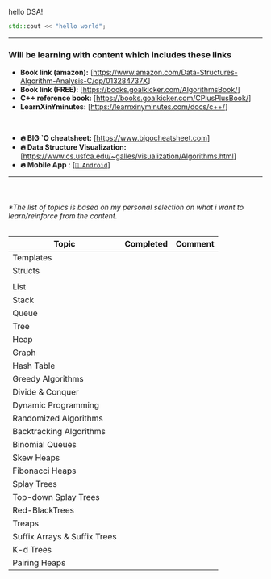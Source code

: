 hello DSA!

```cpp
std::cout << "hello world";
```

---

### Will be learning with content which includes these links

- **Book link (amazon):** [<https://www.amazon.com/Data-Structures-Algorithm-Analysis-C/dp/013284737X>]
- **Book link (FREE)**: [<https://books.goalkicker.com/AlgorithmsBook/>]
- **C++ reference book:** [<https://books.goalkicker.com/CPlusPlusBook/>]
- **LearnXinYminutes:** [<https://learnxinyminutes.com/docs/c++/>]

<br/>

- **🔥 BIG `O cheatsheet:** [<https://www.bigocheatsheet.com>]
- **🔥 Data Structure Visualization:** [<https://www.cs.usfca.edu/~galles/visualization/Algorithms.html>]
- **🔥 Mobile App** : [[`📱 Android`](https://play.google.com/store/apps/details?id=com.shway.datastructures "Hi there! I have been using this amazing app to sharpen my data structures & algorithms skills. I recommend you check it out")]
---

<br/>

###### *The list of topics is based on my personal selection on what i want to learn/reinforce from the content.

|Topic | Completed | Comment|
|---|---|---|
|Templates | | |
|Structs | | |
| | | |
|List | | |
|Stack | | |
|Queue | | |
|Tree | | |
|Heap | | |
|Graph | | |
|Hash Table | | |
|Greedy Algorithms  | | |
|Divide & Conquer  | | |
|Dynamic Programming  | | |
|Randomized Algorithms  | | |
|Backtracking Algorithms  | | |
|Binomial Queues  | | |
|Skew Heaps  | | |
|Fibonacci Heaps  | | |
|Splay Trees  | | |
|Top-down Splay Trees  | | |
|Red-BlackTrees  | | |
|Treaps  | | |
|Suffix Arrays & Suffix Trees  | | |
|K-d Trees  | | |
|Pairing Heaps  | | |